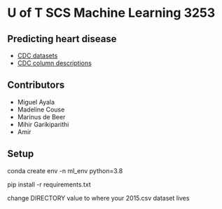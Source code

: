 # U of T SCS Machine Learning 3253

## Predicting heart disease

- [CDC datasets](https://www.kaggle.com/datasets/cdc/behavioral-risk-factor-surveillance-system)
- [CDC column descriptions](https://www.cdc.gov/brfss/annual_data/2015/pdf/codebook15_llcp.pdf)

## Contributors
- Miguel Ayala
- Madeline Couse
- Marinus de Beer
- Mihir Garikiparithi
- Amir 

## Setup
conda create env -n ml_env python=3.8

pip install -r requirements.txt

change DIRECTORY value to where your 2015.csv dataset lives
